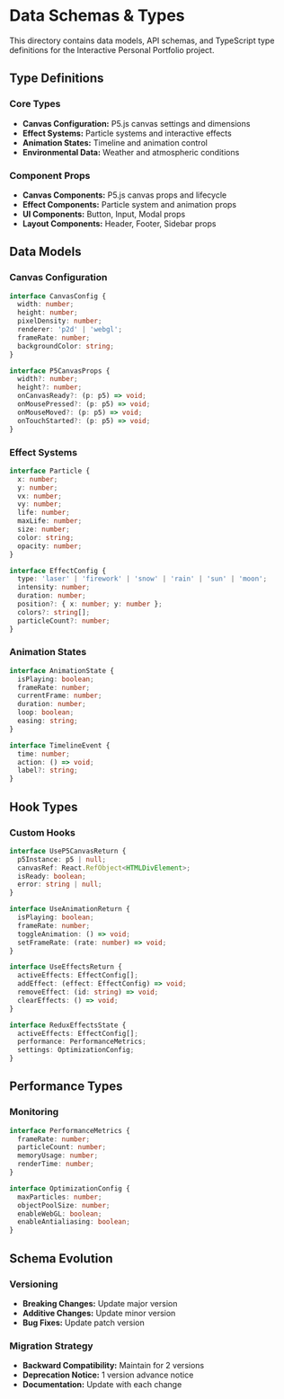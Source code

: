 # Data Schemas & Types

This directory contains data models, API schemas, and TypeScript type definitions for the Interactive Personal Portfolio project.

## Type Definitions

### Core Types
- **Canvas Configuration:** P5.js canvas settings and dimensions
- **Effect Systems:** Particle systems and interactive effects
- **Animation States:** Timeline and animation control
- **Environmental Data:** Weather and atmospheric conditions

### Component Props
- **Canvas Components:** P5.js canvas props and lifecycle
- **Effect Components:** Particle system and animation props
- **UI Components:** Button, Input, Modal props
- **Layout Components:** Header, Footer, Sidebar props

## Data Models

### Canvas Configuration
```typescript
interface CanvasConfig {
  width: number;
  height: number;
  pixelDensity: number;
  renderer: 'p2d' | 'webgl';
  frameRate: number;
  backgroundColor: string;
}

interface P5CanvasProps {
  width?: number;
  height?: number;
  onCanvasReady?: (p: p5) => void;
  onMousePressed?: (p: p5) => void;
  onMouseMoved?: (p: p5) => void;
  onTouchStarted?: (p: p5) => void;
}
```

### Effect Systems
```typescript
interface Particle {
  x: number;
  y: number;
  vx: number;
  vy: number;
  life: number;
  maxLife: number;
  size: number;
  color: string;
  opacity: number;
}

interface EffectConfig {
  type: 'laser' | 'firework' | 'snow' | 'rain' | 'sun' | 'moon';
  intensity: number;
  duration: number;
  position?: { x: number; y: number };
  colors?: string[];
  particleCount?: number;
}
```

### Animation States
```typescript
interface AnimationState {
  isPlaying: boolean;
  frameRate: number;
  currentFrame: number;
  duration: number;
  loop: boolean;
  easing: string;
}

interface TimelineEvent {
  time: number;
  action: () => void;
  label?: string;
}
```

## Hook Types

### Custom Hooks
```typescript
interface UseP5CanvasReturn {
  p5Instance: p5 | null;
  canvasRef: React.RefObject<HTMLDivElement>;
  isReady: boolean;
  error: string | null;
}

interface UseAnimationReturn {
  isPlaying: boolean;
  frameRate: number;
  toggleAnimation: () => void;
  setFrameRate: (rate: number) => void;
}

interface UseEffectsReturn {
  activeEffects: EffectConfig[];
  addEffect: (effect: EffectConfig) => void;
  removeEffect: (id: string) => void;
  clearEffects: () => void;
}

interface ReduxEffectsState {
  activeEffects: EffectConfig[];
  performance: PerformanceMetrics;
  settings: OptimizationConfig;
}
```

## Performance Types

### Monitoring
```typescript
interface PerformanceMetrics {
  frameRate: number;
  particleCount: number;
  memoryUsage: number;
  renderTime: number;
}

interface OptimizationConfig {
  maxParticles: number;
  objectPoolSize: number;
  enableWebGL: boolean;
  enableAntialiasing: boolean;
}
```

## Schema Evolution

### Versioning
- **Breaking Changes:** Update major version
- **Additive Changes:** Update minor version
- **Bug Fixes:** Update patch version

### Migration Strategy
- **Backward Compatibility:** Maintain for 2 versions
- **Deprecation Notice:** 1 version advance notice
- **Documentation:** Update with each change


